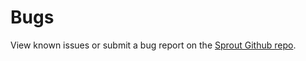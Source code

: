 # Bugs

View known issues or submit a bug report on the [Sprout Github repo](https://github.com/barrelstrength/sprout/issues).


